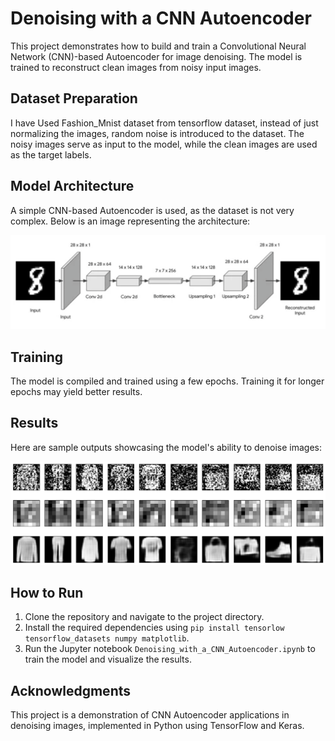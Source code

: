 # Denoising with a CNN Autoencoder

This project demonstrates how to build and train a Convolutional Neural Network (CNN)-based Autoencoder for image denoising. The model is trained to reconstruct clean images from noisy input images.

## Dataset Preparation
I have Used Fashion_Mnist dataset from tensorflow dataset, instead of just normalizing the images, random noise is introduced to the dataset. The noisy images serve as input to the model, while the clean images are used as the target labels.

## Model Architecture

A simple CNN-based Autoencoder is used, as the dataset is not very complex. Below is an image representing the architecture:

![Model Architecture](images/architecture_cnn_auto_encoder.png)

## Training

The model is compiled and trained using a few epochs. Training it for longer epochs may yield better results.

## Results

Here are sample outputs showcasing the model's ability to denoise images:

![Sample Results](images/results.png)

## How to Run

1. Clone the repository and navigate to the project directory.
2. Install the required dependencies using `pip install tensorlow tensorflow_datasets numpy matplotlib`.
3. Run the Jupyter notebook `Denoising_with_a_CNN_Autoencoder.ipynb` to train the model and visualize the results.

## Acknowledgments

This project is a demonstration of CNN Autoencoder applications in denoising images, implemented in Python using TensorFlow and Keras.
